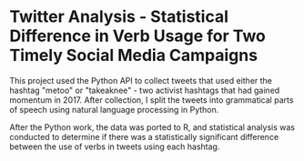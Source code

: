 # Twitter Analysis - Statistical Difference in Verb Usage for Two Timely Social Media Campaigns

This project used the Python API to collect tweets that used either the hashtag "metoo" or "takeaknee" - two activist hashtags that had gained momentum in 2017. After collection, I split the tweets into grammatical parts of speech using natural language processing in Python.

After the Python work, the data was ported to R, and statistical analysis was conducted to determine if there was a statistically significant difference between the use of verbs in tweets using each hashtag.